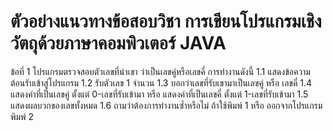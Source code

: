# ตัวอย่างแนวทางข้อสอบวิชา การเขียนโปรแกรมเชิงวัตถุด้วยภาษาคอมพิวเตอร์ JAVA
ข้อที่ 1 โปรแกรมตรวจสอบตัวเลขที่นำเขา ว่าเป็นเลขคู่หรือเลขคี่ การทำงานดังนี้
     1.1 แสดงข้อความต้อนรับเข้าสู่โปรแกรม
     1.2 รับตัวเลข 1 จำนวน
     1.3 บอกว่าเลขที่รับเขามาเป็นเลขคู่ หรือ เลขคี่
     1.4 แสดงค่าที่เป็นเลขคู่ ตั้งแต่ 0-เลขที่รับเข้ามา หรือ แสดงค่าที่เป็นเลขคี่ ตั้งแต่ 1-เลขที่รับเข้ามา
     1.5 แสดงผลบวกของเลขทั้งหมด
     1.6 ถามว่าต้องการทำงานซ้ำหรือไม่ ถ้าใช้พิมพ์ 1 หรือ ออกจากโปรแกรมพิมพ์ 2
